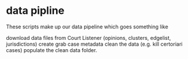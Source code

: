# data pipline

These scripts make up our data pipeline which goes something like

download data files from Court Listener (opinions, clusters, edgelist, jurisdictions)
create grab case metadata
clean the data (e.g. kill certoriari cases)
populate the clean data folder. 
